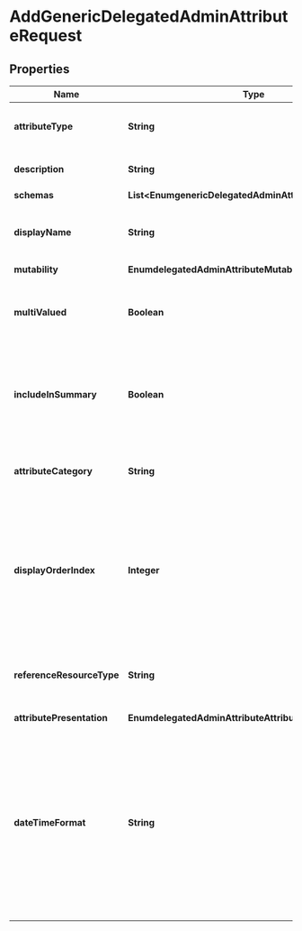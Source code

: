 

# AddGenericDelegatedAdminAttributeRequest


## Properties

| Name | Type | Description | Notes |
|------------ | ------------- | ------------- | -------------|
|**attributeType** | **String** | Specifies the name or OID of the LDAP attribute type. |  |
|**description** | **String** | A description for this Delegated Admin Attribute |  [optional] |
|**schemas** | **List&lt;EnumgenericDelegatedAdminAttributeSchemaUrn&gt;** |  |  |
|**displayName** | **String** | A human readable display name for this Delegated Admin Attribute. |  |
|**mutability** | **EnumdelegatedAdminAttributeMutabilityProp** |  |  [optional] |
|**multiValued** | **Boolean** | Indicates whether this Delegated Admin Attribute may have multiple values. |  [optional] |
|**includeInSummary** | **Boolean** | Indicates whether this Delegated Admin Attribute is to be included in the summary display for a resource. |  [optional] |
|**attributeCategory** | **String** | Specifies which attribute category this attribute belongs to. |  [optional] |
|**displayOrderIndex** | **Integer** | This property determines a display order for attributes within a given attribute category. Attributes are ordered within their category based on this index from least to greatest. |  [optional] |
|**referenceResourceType** | **String** | For LDAP attributes with DN syntax, specifies what kind of resource is referenced. |  [optional] |
|**attributePresentation** | **EnumdelegatedAdminAttributeAttributePresentationProp** |  |  [optional] |
|**dateTimeFormat** | **String** | Specifies the format string that is used to present a date and/or time value to the user of the app. This property only applies to LDAP attribute types whose LDAP syntax is GeneralizedTime and is ignored if the attribute type has any other syntax. |  [optional] |



